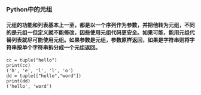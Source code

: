 ### Python中的元组

#### 元组的功能和列表基本上一至，都是以一个序列作为参数，并把他转为元组，不同的是元组一但定义就不能修改，因些使用元组代码更安全。如果可能，能用元组代替列表就尽可能使用元组。如果参数是元组，参数原样返回，如果是字符串则将字符串按单个字符串拆分成一个元组返回。

```
cc = tuple("hello")
print(cc)
('h', 'e', 'l', 'l', 'o')
dd = tuple(["hello","word"])
print(dd)
('hello', 'word')
```